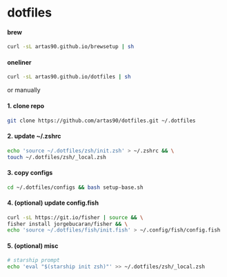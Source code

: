 # dotfiles

#### brew
```sh
curl -sL artas90.github.io/brewsetup | sh
```

#### oneliner
```sh
curl -sL artas90.github.io/dotfiles | sh
```

or manually

#### 1. clone repo
```sh
git clone https://github.com/artas90/dotfiles.git ~/.dotfiles
```

#### 2. update ~/.zshrc
```sh
echo 'source ~/.dotfiles/zsh/init.zsh' > ~/.zshrc && \
touch ~/.dotfiles/zsh/_local.zsh
```

#### 3. copy configs
```sh
cd ~/.dotfiles/configs && bash setup-base.sh
```

#### 4. (optional) update config.fish
```sh
curl -sL https://git.io/fisher | source && \
fisher install jorgebucaran/fisher && \
echo 'source ~/.dotfiles/fish/init.fish' > ~/.config/fish/config.fish
```

#### 5. (optional) misc
```sh
# starship prompt
echo 'eval "$(starship init zsh)"' >> ~/.dotfiles/zsh/_local.zsh
```
